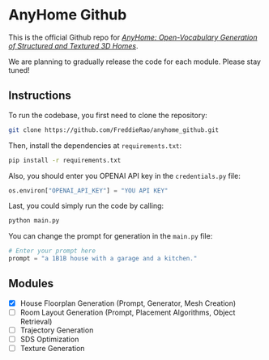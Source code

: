 # AnyHome Github
This is the official Github repo for [*AnyHome: Open-Vocabulary Generation of Structured and Textured 3D Homes*](https://arxiv.org/abs/2312.06644).

We are planning to gradually release the code for each module. Please stay tuned!

## Instructions
To run the codebase, you first need to clone the repository:
```bash
git clone https://github.com/FreddieRao/anyhome_github.git
```

Then, install the dependencies at `requirements.txt`:
```bash
pip install -r requirements.txt
```

Also, you should enter you OPENAI API key in the `credentials.py` file:
```python
os.environ["OPENAI_API_KEY"] = "YOU API KEY"
```
Last, you could simply run the code by calling:
```bash
python main.py
```
You can change the prompt for generation in the `main.py` file:
```python
# Enter your prompt here
prompt = "a 1B1B house with a garage and a kitchen."
```

## Modules
- [x] House Floorplan Generation (Prompt, Generator, Mesh Creation)
- [ ] Room Layout Generation (Prompt, Placement Algorithms, Object Retrieval)
- [ ] Trajectory Generation
- [ ] SDS Optimization
- [ ] Texture Generation
